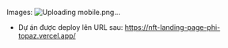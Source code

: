 Images: 
![Uploading mobile.png…]()


- Dự án được deploy lên URL sau: https://nft-landing-page-phi-topaz.vercel.app/



